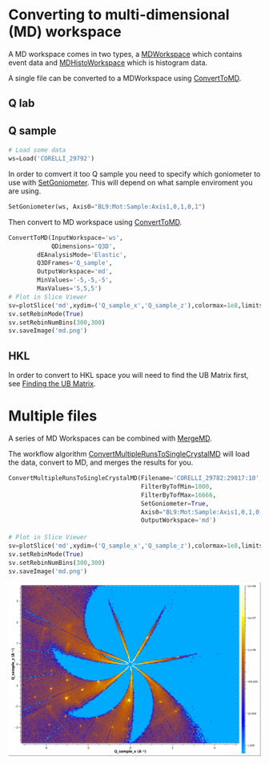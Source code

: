 # Converting to multi-dimensional (MD) workspace

A MD workspace comes in two types, a
[MDWorkspace](http://docs.mantidproject.org/nightly/concepts/MDWorkspace.html)
which contains event data and
[MDHistoWorkspace](http://docs.mantidproject.org/nightly/concepts/MDHistoWorkspace.html)
which is histogram data.

A single file can be converted to a MDWorkspace using
[ConvertToMD](http://docs.mantidproject.org/nightly/algorithms/ConvertToMD.html).

## Q lab



## Q sample


```python
# Load some data
ws=Load('CORELLI_29792')
```

In order to comvert it too Q sample you need to specify which
goniometer to use with
[SetGoniometer](http://docs.mantidproject.org/nightly/algorithms/SetGoniometer.html). This
will depend on what sample enviroment you are using.

```python
SetGoniometer(ws, Axis0="BL9:Mot:Sample:Axis1,0,1,0,1")
```

Then convert to MD workspace using
[ConvertToMD](http://docs.mantidproject.org/nightly/algorithms/ConvertToMD.html).

```python
ConvertToMD(InputWorkspace='ws',
            QDimensions='Q3D',
	    dEAnalysisMode='Elastic',
	    Q3DFrames='Q_sample',
	    OutputWorkspace='md',
	    MinValues='-5,-5,-5',
	    MaxValues='5,5,5')
# Plot in Slice Viewer
sv=plotSlice('md',xydim=('Q_sample_x','Q_sample_z'),colormax=1e8,limits=[-5,5,-5,5],colorscalelog=True)
sv.setRebinMode(True)
sv.setRebinNumBins(300,300)
sv.saveImage('md.png')
```


## HKL

In order to convert to HKL space you will need to find the UB Matrix
first, see [Finding the UB Matrix](ub.md).

# Multiple files

A series of MD Workspaces can be combined with
[MergeMD](http://docs.mantidproject.org/nightly/algorithms/MergeMD.html).

The workflow algorithm
[ConvertMultipleRunsToSingleCrystalMD](http://docs.mantidproject.org/nightly/algorithms/ConvertMultipleRunsToSingleCrystalMD.html)
will load the data, convert to MD, and merges the results for you.

```python
ConvertMultipleRunsToSingleCrystalMD(Filename='CORELLI_29782:29817:10',
                                     FilterByTofMin=1000,
                                     FilterByTofMax=16666,
                                     SetGoniometer=True,
                                     Axis0="BL9:Mot:Sample:Axis1,0,1,0,1",
                                     OutputWorkspace='md')

# Plot in Slice Viewer
sv=plotSlice('md',xydim=('Q_sample_x','Q_sample_z'),colormax=1e8,limits=[-5,5,-5,5],colorscalelog=True)
sv.setRebinMode(True)
sv.setRebinNumBins(300,300)
sv.saveImage('md.png')
```

![MD](md.png)

